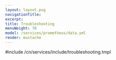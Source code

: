```yaml
---
layout: layout.pug
navigationTitle:
excerpt:
title: Troubleshooting
menuWeight: 70
model: /services/prometheus/data.yml
render: mustache
---
```


#include /cn/services/include/troubleshooting.tmpl
